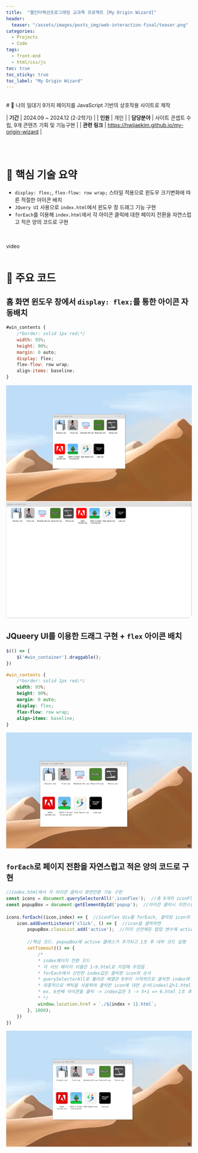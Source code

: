 ```yaml
---
title:  "웹인터랙션프로그래밍 교과목 프로젝트 [My Origin Wizard]"
header:
  teaser: "/assets/images/posts_img/web-interaction-final/teaser.png"
categories:
  - Projects
  - Code
tags:
  - front-end
  - html/css/js
toc: true
toc_sticky: true
toc_label: "My Origin Wizard"
---
```

<style>
  .ico {
    border-radius: 5px;
    height: 30px;
    margin-bottom: 5px;
  }
</style>
<br>
# 📝 나의 일대기 9가지 페이지를 JavaScript 기반의 상호작용 사이트로 제작

| **기간**    | 2024.09 ~ 2024.12 (2-2학기)                                                                                     |
| **인원**    | 개인                                                                                         |
| **담당분야**  | 사이트 콘셉트 수립, 9개 콘텐츠 기획 및 기능구현                                    |
| **관련 링크** | <a href="https://hwijaekim.github.io/my-origin-wizard" target="_blank">https://hwijaekim.github.io/my-origin-wizard</a> |

<br><br>


# 🔑 핵심 기술 요약
- `display: flex;`, `flex-flow: row wrap;` 스타일 적용으로 윈도우 크기변화에 따른 적절한 아이콘 배치
- `JQuery UI` 사용으로 `index.html`에서 윈도우 창 드래그 기능 구현
- `forEach`를 이용해 `index.html`에서 각 아이콘 클릭에 대한 페이지 전환을 자연스럽고 적은 양의 코드로 구현

<br><br>
video
<br><br>

# 📌 주요 코드
## 홈 화면 윈도우 창에서 `display: flex;`를 통한 아이콘 자동배치
```javascript
#win_contents {
    /*border: solid 1px red;*/
    width: 95%;
    height: 90%;
    margin: 0 auto;
    display: flex;
    flex-flow: row wrap;
    align-items: baseline;
}
```
![1-1](/assets/images/posts_img/web-interaction-final/1-1.png)
![1-2](/assets/images/posts_img/web-interaction-final/1-2.png)

## JQueery UI를 이용한 드래그 구현 + `flex` 아이콘 배치
```javascript
$(() => {
    $('#win_container').draggable();
})
```
```css
#win_contents {
    /*border: solid 1px red;*/
    width: 95%;
    height: 90%;
    margin: 0 auto;
    display: flex;
    flex-flow: row wrap;
    align-items: baseline;
}
```
![2-1](/assets/images/posts_img/web-interaction-final/2-1.webp)

## `forEach`로 페이지 전환을 자연스럽고 적은 양의 코드로 구현
```javascript
//index.html에서 각 아이콘 클릭시 화면전환 기능 구현
const icons = document.querySelectorAll('.iconFlex');  //총 9개의 iconFlex 클래스를 querySelectorAll 배열로 변수 지정
const popupBox = document.getElementById('popup');  //아이콘 클릭시 자연스럽게 전환될 수 있도록 popup id 변수 지정

icons.forEach((icon,index) => {  //iconFlex div를 forEach, 클릭된 icon의 순서를 알기 위해 index를 추가로 선언
    icon.addEventListener('click', () => {  //icon을 클릭하면
        popupBox.classList.add('active');  //미리 선언해둔 팝업 변수에 active클래스를 추가하여 keyframe애니메이션 재생

        //핵심 코드. popupBox에 active 클래스가 추가되고 1초 후 내부 코드 실행
        setTimeout(() => {
            /*
            * index페이지 전환 코드
            * 각 서브 페이지 이름은 1~9.html로 지정해 두었음
            * forEach에서 선언한 index값은 클릭한 icon의 순서
            * querySelectorAll로 불러온 배열은 0부터 시작하므로 클릭한 index에 1을 더함
            * 최종적으로 백틱을 사용하여 클릭한 icon에 대한 순서(index)값+1.html 파일을 1초 후 열도록 프로그래밍
            * ex. 6번째 아이콘을 클릭 -> index값은 5 -> 5+1 => 6.html 1초 후 전환
            * */
            window.location.href = `./${index + 1}.html`;
        }, 1000);
    })
})
```
![2-2](/assets/images/posts_img/web-interaction-final/2-2.webp)
